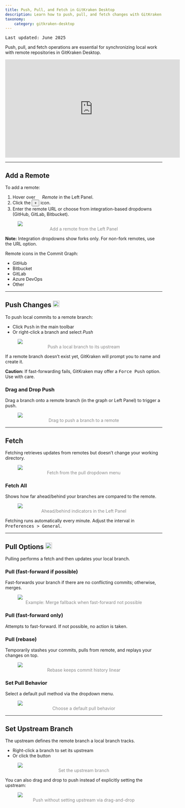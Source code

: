 ```yaml
---
title: Push, Pull, and Fetch in GitKraken Desktop
description: Learn how to push, pull, and fetch changes with GitKraken Desktop. Understand upstream branches, default pull behavior, and drag-and-drop actions.
taxonomy:
    category: gitkraken-desktop
---
```

<kbd>Last updated: June 2025</kbd>

Push, pull, and fetch operations are essential for synchronizing local work with remote repositories in GitKraken Desktop.

<div class='embed-container embed-container--16-9'>
    <iframe width='560' height='315' src='https://www.youtube.com/embed/EZFyiSLr-Bc?rel=0&vq=hd1080' frameborder='0' allowfullscreen></iframe>
</div>

***

## Add a Remote

To add a remote:
1. Hover over <em class='context-menu'><img src='/wp-content/uploads/gk-remote-icon.svg' style='height:1em;'> Remote</em> in the Left Panel.
2. Click the <button class='button button--success button--ui button--nolink'>+</button> icon.
3. Enter the remote URL or choose from integration-based dropdowns (GitHub, GitLab, Bitbucket).

<figure>
  <img src="/wp-content/uploads/add-remote.png" srcset="/wp-content/uploads/add-remote@2x.png" class="help-center-img img-bordered">
  <figcaption style="text-align:center; color:#888">Add a remote from the Left Panel</figcaption>
</figure>

<div class='callout callout--warning'>
  <p><strong>Note:</strong> Integration dropdowns show forks only. For non-fork remotes, use the URL option.</p>
</div>

Remote icons in the Commit Graph:
- <i class="fab fa-github"></i> GitHub
- <i class="fab fa-bitbucket"></i> Bitbucket
- <i class="fab fa-gitlab"></i> GitLab
- <i class="fab fa-windows"></i> Azure DevOps
- <i class="fa fa-globe"></i> Other

***

## Push Changes <img src='/wp-content/uploads/gk-push-icon.svg' style='height:1em;'>

To push local commits to a remote branch:
- Click <kbd>Push</kbd> in the main toolbar
- Or right-click a branch and select <em class='context-menu'>Push</em>

<figure>
  <img src="/wp-content/uploads//push.png" srcset="/wp-content/uploads//push@2x.png" class="help-center-img img-bordered">
  <figcaption style="text-align:center; color:#888">Push a local branch to its upstream</figcaption>
</figure>

If a remote branch doesn’t exist yet, GitKraken will prompt you to name and create it.

<div class='callout callout--warning'>
  <p><strong>Caution:</strong> If fast-forwarding fails, GitKraken may offer a <kbd>Force Push</kbd> option. Use with care.</p>
</div>

### Drag and Drop Push
Drag a branch onto a remote branch (in the graph or Left Panel) to trigger a push.

<figure>
  <img src="/wp-content/uploads/push-branch-2025-HD.gif" class="help-center-img img-bordered">
  <figcaption style="text-align:center; color:#888">Drag to push a branch to a remote</figcaption>
</figure>

***

## Fetch

Fetching retrieves updates from remotes but doesn’t change your working directory.

<figure>
  <img src="/wp-content/uploads/fetch-menu-2025.png" srcset="/wp-content/uploads/fetch-menu-2025@2x.png" class="help-center-img img-bordered">
  <figcaption style="text-align:center; color:#888">Fetch from the pull dropdown menu</figcaption>
</figure>

### Fetch All
Shows how far ahead/behind your branches are compared to the remote.

<figure>
  <img src="/wp-content/uploads/branch-behind-2025.png" srcset="/wp-content/uploads/branch-behind-2025@2x.png" class="help-center-img img-bordered">
  <figcaption style="text-align:center; color:#888">Ahead/behind indicators in the Left Panel</figcaption>
</figure>

Fetching runs automatically every minute. Adjust the interval in <kbd>Preferences > General</kbd>.

***

## Pull Options <img src='/wp-content/uploads/gk-pull-icon.svg' style='height:1em;'>

Pulling performs a fetch and then updates your local branch.

### Pull (fast-forward if possible)
Fast-forwards your branch if there are no conflicting commits; otherwise, merges.

<figure>
  <img src='/wp-content/uploads/pull-ff-ex-2025.png' srcset="/wp-content/uploads/pull-ff-ex-2025@2x.png" class="help-center-img img-bordered">
  <figcaption style="text-align:center; color:#888">Example: Merge fallback when fast-forward not possible</figcaption>
</figure>

### Pull (fast-forward only)
Attempts to fast-forward. If not possible, no action is taken.

### Pull (rebase)
Temporarily stashes your commits, pulls from remote, and replays your changes on top.

<figure>
  <img src='/wp-content/uploads/pull-rebase-2025.png' srcset="/wp-content/uploads/pull-rebase-2025@2x.png" class="help-center-img img-bordered">
  <figcaption style="text-align:center; color:#888">Rebase keeps commit history linear</figcaption>
</figure>

### Set Pull Behavior
Select a default pull method via the dropdown menu.

<figure>
  <img src="/wp-content/uploads/set-default.png" srcset="/wp-content/uploads/set-default@2x.png" class="help-center-img img-bordered">
  <figcaption style="text-align:center; color:#888">Choose a default pull behavior</figcaption>
</figure>

***

## Set Upstream Branch

The upstream defines the remote branch a local branch tracks.

- Right-click a branch to set its upstream
- Or click the <kbd><i class="fa fa-ellipsis-v"></i></kbd> button

<figure>
  <img src="/wp-content/uploads/upstream.png" srcset="/wp-content/uploads//upstream@2x.png" class="help-center-img img-bordered">
  <figcaption style="text-align:center; color:#888">Set the upstream branch</figcaption>
</figure>

You can also drag and drop to push instead of explicitly setting the upstream:

<figure>
  <img src="/wp-content/uploads/drag-and-drop-push-2025.gif" class="help-center-img img-bordered">
  <figcaption style="text-align:center; color:#888">Push without setting upstream via drag-and-drop</figcaption>
</figure>
